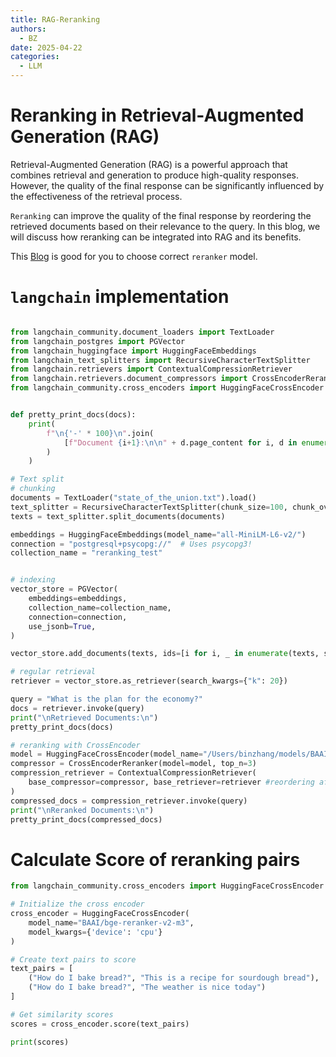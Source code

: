 ```yaml
---
title: RAG-Reranking
authors:
  - BZ
date: 2025-04-22
categories: 
  - LLM
---
```


<!-- more -->

# Reranking in Retrieval-Augmented Generation (RAG)

Retrieval-Augmented Generation (RAG) is a powerful approach that combines retrieval and generation to produce high-quality responses. 
However, the quality of the final response can be significantly influenced by the effectiveness of the retrieval process.

`Reranking` can improve the quality of the final response by reordering the retrieved documents based on their relevance to the query. 
In this blog, we will discuss how reranking can be integrated into RAG and its benefits.

This [Blog](https://www.galileo.ai/blog/mastering-rag-how-to-select-a-reranking-model) is good for you to choose correct `reranker` model.

# `langchain` implementation

```python linenums="1" title="reranking.py"

from langchain_community.document_loaders import TextLoader
from langchain_postgres import PGVector
from langchain_huggingface import HuggingFaceEmbeddings
from langchain_text_splitters import RecursiveCharacterTextSplitter
from langchain.retrievers import ContextualCompressionRetriever
from langchain.retrievers.document_compressors import CrossEncoderReranker
from langchain_community.cross_encoders import HuggingFaceCrossEncoder


def pretty_print_docs(docs):
    print(
        f"\n{'-' * 100}\n".join(
            [f"Document {i+1}:\n\n" + d.page_content for i, d in enumerate(docs)]
        )
    )

# Text split
# chunking
documents = TextLoader("state_of_the_union.txt").load()
text_splitter = RecursiveCharacterTextSplitter(chunk_size=100, chunk_overlap=0)
texts = text_splitter.split_documents(documents)

embeddings = HuggingFaceEmbeddings(model_name="all-MiniLM-L6-v2/")
connection = "postgresql+psycopg://"  # Uses psycopg3!
collection_name = "reranking_test"


# indexing
vector_store = PGVector(
    embeddings=embeddings,
    collection_name=collection_name,
    connection=connection,
    use_jsonb=True,
)

vector_store.add_documents(texts, ids=[i for i, _ in enumerate(texts, start=1)])

# regular retrieval
retriever = vector_store.as_retriever(search_kwargs={"k": 20})

query = "What is the plan for the economy?"
docs = retriever.invoke(query)
print("\nRetrieved Documents:\n")
pretty_print_docs(docs)

# reranking with CrossEncoder
model = HuggingFaceCrossEncoder(model_name="/Users/binzhang/models/BAAI/bge-reranker-v2-m3")
compressor = CrossEncoderReranker(model=model, top_n=3)
compression_retriever = ContextualCompressionRetriever(
    base_compressor=compressor, base_retriever=retriever #reordering after retrieval
)
compressed_docs = compression_retriever.invoke(query)
print("\nReranked Documents:\n")
pretty_print_docs(compressed_docs)

```

# Calculate Score of reranking pairs

```python linenums="1" title="calculate_score.py"
from langchain_community.cross_encoders import HuggingFaceCrossEncoder

# Initialize the cross encoder
cross_encoder = HuggingFaceCrossEncoder(
    model_name="BAAI/bge-reranker-v2-m3",
    model_kwargs={'device': 'cpu'}
)

# Create text pairs to score
text_pairs = [
    ("How do I bake bread?", "This is a recipe for sourdough bread"),
    ("How do I bake bread?", "The weather is nice today")
]

# Get similarity scores
scores = cross_encoder.score(text_pairs)

print(scores)
```



